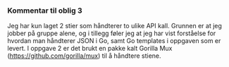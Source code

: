 ### Kommentar til oblig 3

Jeg har kun laget 2 stier som håndterer to ulike API kall. Grunnen er at jeg jobber på gruppe alene, og i tillegg føler jeg at jeg har vist forståelse for hvordan man håndterer JSON i Go, samt Go templates i oppgaven som er levert. 
I oppgave 2 er det brukt en pakke kalt Gorilla Mux (https://github.com/gorilla/mux) til å håndtere stiene. 
